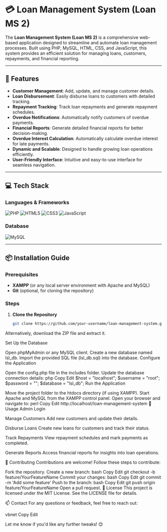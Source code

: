 # 💳 Loan Management System (Loan MS 2)

The **Loan Management System (Loan MS 2)** is a comprehensive web-based application designed to streamline and automate loan management processes. Built using PHP, MySQL, HTML, CSS, and JavaScript, this system provides an efficient solution for managing loans, customers, repayments, and financial reporting.

---

## 🚀 Features
- **Customer Management**: Add, update, and manage customer details.
- **Loan Disbursement**: Easily disburse loans to customers with detailed tracking.
- **Repayment Tracking**: Track loan repayments and generate repayment schedules.
- **Overdue Notifications**: Automatically notify customers of overdue payments.
- **Financial Reports**: Generate detailed financial reports for better decision-making.
- **Overdue Interest Calculation**: Automatically calculate overdue interest for late payments.
- **Dynamic and Scalable**: Designed to handle growing loan operations efficiently.
- **User-Friendly Interface**: Intuitive and easy-to-use interface for seamless navigation.

---

## 💻 Tech Stack
### Languages & Frameworks
![PHP](https://img.shields.io/badge/-PHP-777BB4?style=flat&logo=php&logoColor=white)
![HTML5](https://img.shields.io/badge/-HTML5-E34F26?style=flat&logo=html5&logoColor=white)
![CSS3](https://img.shields.io/badge/-CSS3-1572B6?style=flat&logo=css3&logoColor=white)
![JavaScript](https://img.shields.io/badge/-JavaScript-F7DF1E?style=flat&logo=javascript&logoColor=black)

### Database
![MySQL](https://img.shields.io/badge/-MySQL-4479A1?style=flat&logo=mysql&logoColor=white)

---

## 📦 Installation Guide

### Prerequisites
- **XAMPP** (or any local server environment with Apache and MySQL)
- **Git** (optional, for cloning the repository)

### Steps
1. **Clone the Repository**  
   ```bash
   git clone https://github.com/your-username/loan-management-system.git

Alternatively, download the ZIP file and extract it.

Set Up the Database

Open phpMyAdmin or any MySQL client.
Create a new database named lsl_db.
Import the provided SQL file (lsl_db.sql) into the database.
Configure the Application

Open the config.php file in the includes folder.
Update the database connection details:
php
Copy
Edit
$host = "localhost";
$username = "root";
$password = "";
$database = "lsl_db";
Run the Application

Move the project folder to the htdocs directory (if using XAMPP).
Start Apache and MySQL from the XAMPP control panel.
Open your browser and navigate to:
perl
Copy
Edit
http://localhost/loan-management-system
🌟 Usage
Admin Login

Manage Customers
Add new customers and update their details.

Disburse Loans
Create new loans for customers and track their status.

Track Repayments
View repayment schedules and mark payments as completed.

Generate Reports
Access financial reports for insights into loan operations.

🤝 Contributing
Contributions are welcome! Follow these steps to contribute:

Fork the repository.
Create a new branch:
bash
Copy
Edit
git checkout -b feature/YourFeatureName
Commit your changes:
bash
Copy
Edit
git commit -m 'Add some feature'
Push to the branch:
bash
Copy
Edit
git push origin feature/YourFeatureName
Open a pull request.
📜 License
This project is licensed under the MIT License. See the LICENSE file for details.

📫 Contact
For any questions or feedback, feel free to reach out:

vbnet
Copy
Edit

Let me know if you'd like any further tweaks! 😊
